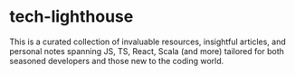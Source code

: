 # tech-lighthouse
This is a curated collection of invaluable resources, insightful articles, and personal notes spanning JS, TS, React, Scala (and more) tailored for both seasoned developers and those new to the coding world.
